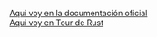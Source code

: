 [Aqui voy en la documentación oficial ](https://doc.rust-lang.org/book/ch07-00-managing-growing-projects-with-packages-crates-and-modules.html)  
[Aqui voy en Tour de Rust](https://tourofrust.com/chapter_7_es.html)
